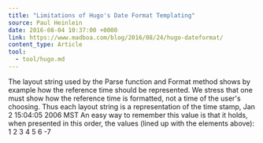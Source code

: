 ```yaml
---
title: "Limitations of Hugo's Date Format Templating"
source: Paul Heinlein
date: 2016-08-04 10:37:00 +0000
link: https://www.madboa.com/blog/2016/08/24/hugo-dateformat/
content_type: Article
tool:
  - tool/hugo.md
---
```

 The layout string used by the Parse function and Format method shows by example how the reference time should be represented. We stress that one must show how the reference time is formatted, not a time of the user's choosing. Thus each layout string is a representation of the time stamp, Jan 2 15:04:05 2006 MST An easy way to remember this value is that it holds, when presented in this order, the values (lined up with the elements above): 1 2  3  4  5    6  -7






